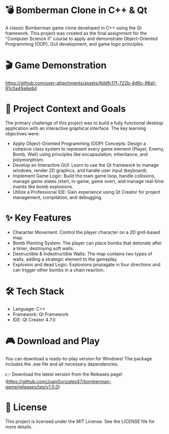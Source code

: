 # 💣 Bomberman Clone in C++ & Qt

A classic Bomberman game clone developed in C++ using the Qt framework. This project was created as the final assignment for the "Computer Science II" course to apply and demonstrate Object-Oriented Programming (OOP), GUI development, and game logic principles.

# 🎬 Game Demonstration

https://github.com/user-attachments/assets/6ddfc17f-722b-4d6c-96a1-91c0a49a6e8d

# 🎯 Project Context and Goals

The primary challenge of this project was to build a fully functional desktop application with an interactive graphical interface. The key learning objectives were:

- Apply Object-Oriented Programming (OOP) Concepts: Design a cohesive class system to represent every game element (Player, Enemy, Bomb, Wall) using principles like encapsulation, inheritance, and polymorphism.
- Develop an Interactive GUI: Learn to use the Qt framework to manage windows, render 2D graphics, and handle user input (keyboard).
- Implement Game Logic: Build the main game loop, handle collisions, manage game states (start, in-game, game over), and manage real-time events like bomb explosions.
- Utilize a Professional IDE: Gain experience using Qt Creator for project management, compilation, and debugging.

# ✨ Key Features

- Character Movement: Control the player character on a 2D grid-based map.
- Bomb Planting System: The player can place bombs that detonate after a timer, destroying soft walls.
- Destructible & Indestructible Walls: The map contains two types of walls, adding a strategic element to the gameplay.
- Explosion and dead Logic: Explosions propagate in four directions and can trigger other bombs in a chain reaction.
  
# 🛠️ Tech Stack

- Language: C++
- Framework: Qt Framework
- IDE: Qt Creator 4.7.0
  
# 🎮 Download and Play

You can download a ready-to-play version for Windows! The package includes the .exe file and all necessary dependencies.

👉 Download the latest version from the Releases page!
(https://github.com/JuanGonzalez47/bomberman-game/releases/tag/v1.0.0)

# 📄 License

This project is licensed under the MIT License. See the LICENSE file for more details.

